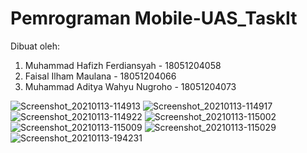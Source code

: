 # Pemrograman Mobile-UAS_TaskIt

Dibuat oleh:
1. Muhammad Hafizh Ferdiansyah - 18051204058
2. Faisal Ilham Maulana - 18051204066
3. Muhammad Aditya Wahyu Nugroho - 18051204073

![Screenshot_20210113-114913](https://user-images.githubusercontent.com/58162094/104408260-41a94600-5596-11eb-9248-8ca935760c34.png)
![Screenshot_20210113-114917](https://user-images.githubusercontent.com/58162094/104408269-45d56380-5596-11eb-8e8b-1f46ca299fac.png)
![Screenshot_20210113-114922](https://user-images.githubusercontent.com/58162094/104408277-4a9a1780-5596-11eb-8a3a-2ca31d149caf.png)
![Screenshot_20210113-115002](https://user-images.githubusercontent.com/58162094/104454665-c917a900-55d8-11eb-8073-89fa93aba30a.png)
![Screenshot_20210113-115009](https://user-images.githubusercontent.com/58162094/104454674-cd43c680-55d8-11eb-9286-ef7465d848f2.png)
![Screenshot_20210113-115029](https://user-images.githubusercontent.com/58162094/104454683-d16fe400-55d8-11eb-9913-7eb49603f5ff.png)
![Screenshot_20210113-194231](https://user-images.githubusercontent.com/58162094/104454692-d59c0180-55d8-11eb-94db-cf8227f5bc92.png)
